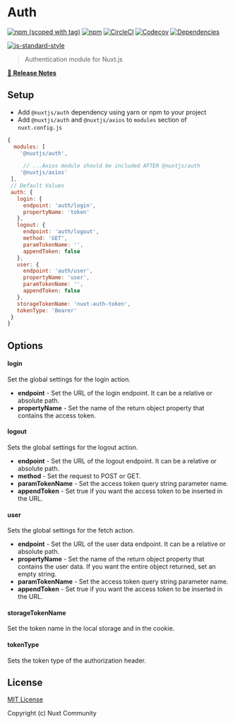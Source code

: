 # Auth

[![npm (scoped with tag)](https://img.shields.io/npm/v/@nuxtjs/auth/latest.svg?style=flat-square)](https://npmjs.com/package/@nuxtjs/auth)
[![npm](https://img.shields.io/npm/dt/@nuxtjs/auth.svg?style=flat-square)](https://npmjs.com/package/@nuxtjs/auth)
[![CircleCI](https://img.shields.io/circleci/project/github/nuxt-community/auth-module.svg?style=flat-square)](https://circleci.com/gh/nuxt-community/auth-module)
[![Codecov](https://img.shields.io/codecov/c/github/nuxt-community/auth-module.svg?style=flat-square)](https://codecov.io/gh/nuxt-community/auth-module)
[![Dependencies](https://david-dm.org/nuxt-community/auth-module/status.svg?style=flat-square)](https://david-dm.org/nuxt-community/auth-module)

[![js-standard-style](https://cdn.rawgit.com/standard/standard/master/badge.svg)](http://standardjs.com)

> Authentication module for Nuxt.js

[📖 **Release Notes**](./CHANGELOG.md)

## Setup
- Add `@nuxtjs/auth` dependency using yarn or npm to your project
- Add `@nuxtjs/auth` and `@nuxtjs/axios` to `modules` section of `nuxt.config.js`

```js
{
  modules: [
    '@nuxtjs/auth',

     // ...Axios module should be included AFTER @nuxtjs/auth
    '@nuxtjs/axios'
 ],
 // Default Values
 auth: {
   login: {
     endpoint: 'auth/login',
     propertyName: 'token'
   },
   logout: {
     endpoint: 'auth/logout',
     method: 'GET',
     paramTokenName: '',
     appendToken: false
   },
   user: {
     endpoint: 'auth/user',
     propertyName: 'user',
     paramTokenName: '',
     appendToken: false
   },
   storageTokenName: 'nuxt-auth-token',
   tokenType: 'Bearer'
 }
}
```

## Options

#### login
Set the global settings for the login action.
* **endpoint** - Set the URL of the login endpoint. It can be a relative or absolute path.
* **propertyName** - Set the name of the return object property that contains the access token.

#### logout
Sets the global settings for the logout action.
* **endpoint** - Set the URL of the logout endpoint. It can be a relative or absolute path.
* **method** - Set the request to POST or GET.
* **paramTokenName** - Set the access token query string parameter name.
* **appendToken** - Set true if you want the access token to be inserted in the URL.

#### user
Sets the global settings for the fetch action.
* **endpoint** - Set the URL of the user data endpoint. It can be a relative or absolute path.
* **propertyName** - Set the name of the return object property that contains the user data. If you want the entire object returned, set an empty string.
* **paramTokenName** - Set the access token query string parameter name.
* **appendToken** - Set true if you want the access token to be inserted in the URL.

#### storageTokenName
Set the token name in the local storage and in the cookie. 

#### tokenType
Sets the token type of the authorization header.

## License

[MIT License](./LICENSE)

Copyright (c) Nuxt Community
